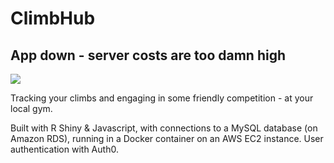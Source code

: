 # ClimbHub
## App down - server costs are too damn high

![](https://publicdomainvectors.org/photos/escalade.png)

Tracking your climbs and engaging in some friendly competition - at your local gym.

Built with R Shiny & Javascript, with connections to a MySQL database (on Amazon RDS), running in a Docker container on an AWS EC2 instance. User authentication with Auth0. 

